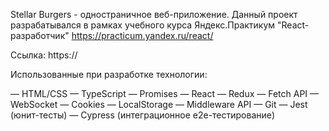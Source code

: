 Stellar Burgers - одностраничное веб-приложение.
Данный проект разрабатывался в рамках учебного курса Яндекс.Практикум "React-разработчик" https://practicum.yandex.ru/react/

Ссылка:
https://

Использованные при разработке технологии:

— HTML/CSS
— TypeScript
— Promises
— React
— Redux
— Fetch API
— WebSocket
— Cookies
— LocalStorage
— Middleware API
— Git
— Jest (юнит-тесты)
— Cypress (интеграционное e2e-тестирование)

